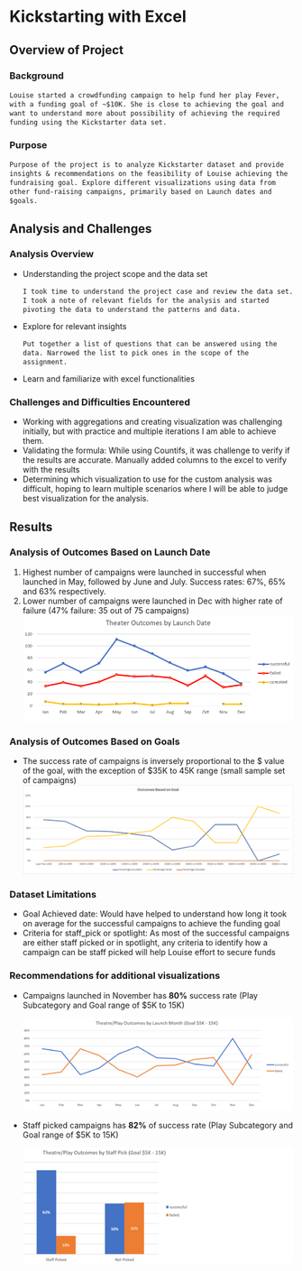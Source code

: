 # Kickstarting with Excel

## Overview of Project

### Background
    Louise started a crowdfunding campaign to help fund her play Fever, with a funding goal of ~$10K. She is close to achieving the goal and want to understand more about possibility of achieving the required funding using the Kickstarter data set. 	

### Purpose
    Purpose of the project is to analyze Kickstarter dataset and provide insights & recommendations on the feasibility of Louise achieving the fundraising goal. Explore different visualizations using data from other fund-raising campaigns, primarily based on Launch dates and $goals. 

## Analysis and Challenges

### Analysis Overview
-	Understanding the project scope and the data set

    	I took time to understand the project case and review the data set. I took a note of relevant fields for the analysis and started pivoting the data to understand the patterns and data.

-	Explore for relevant insights  

    	Put together a list of questions that can be answered using the data. Narrowed the list to pick ones in the scope of the assignment. 

-	Learn and familiarize with excel functionalities

### Challenges and Difficulties Encountered
-	Working with aggregations and creating visualization was challenging initially, but with practice and multiple iterations I am able to achieve them.
-	Validating the formula: While using Countifs, it was challenge to verify if the results are accurate. Manually added columns to the excel to verify with the results
-	Determining which visualization to use for the custom analysis was difficult, hoping to learn multiple scenarios where I will be able to judge best visualization for the analysis.

## Results

### Analysis of Outcomes Based on Launch Date
1.	Highest number of campaigns were launched in successful when launched in May, followed by June and July. Success rates: 67%, 65% and 63% respectively.
2.	Lower number of campaigns were launched in Dec with higher rate of failure (47% failure: 35 out of 75 campaigns)
![Getting started](./resources/Theater_Outcomes_vs_Launch.png)

### Analysis of Outcomes Based on Goals
- The success rate of campaigns is inversely proportional to the $ value of the goal, with the exception of $35K to 45K range (small sample set of campaigns)
![Getting started](./resources/Outcomes_vs_Goals.png)

### Dataset Limitations
-	Goal Achieved date: Would have helped to understand how long it took on average for the successful campaigns to achieve the funding goal
-	Criteria for staff_pick or spotlight: As most of the successful campaigns are either staff picked or in spotlight, any criteria to identify how a campaign can be staff picked will help Louise effort to secure funds

### Recommendations for additional visualizations
- Campaigns launched in November has **80%** success rate (Play Subcategory and Goal range of $5K to 15K)

   ![Getting started](./resources/Option1_PlayOutcomes_ByMonth_Goal5K-15K.png)

- Staff picked campaigns has **82%** of success rate (Play Subcategory and Goal range of $5K to 15K)

   ![Getting started](./resources/Option2_PlayOutcomes_ByStaffPick_Goal5K-15K.png)

